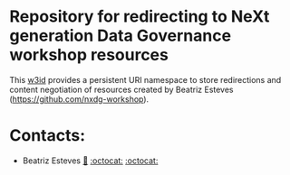 # Repository for redirecting to NeXt generation Data Governance workshop resources

This [w3id](https://w3id.org/nxdg) provides a persistent URI namespace to store redirections and content negotiation of resources created by Beatriz Esteves (https://github.com/nxdg-workshop).

# Contacts:
- Beatriz Esteves [:email:](mailto:beatriz.esteves@ugent.be) [:octocat:](https://github.com/nxdg-workshop) [:octocat:](https://github.com/besteves4)